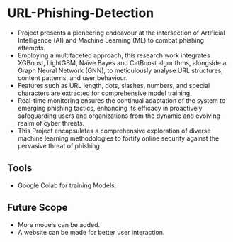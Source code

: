# URL-Phishing-Detection
* Project presents a pioneering endeavour at the intersection of Artificial Intelligence (AI) and Machine Learning (ML) to combat phishing attempts.
* Employing a multifaceted approach, this research work integrates XGBoost, LightGBM, Naïve Bayes and CatBoost algorithms, alongside a Graph Neural Network (GNN), to meticulously analyse URL structures, content patterns, and user behaviour.
* Features such as URL length, dots, slashes, numbers, and special characters are extracted for comprehensive model training.
* Real-time monitoring ensures the continual adaptation of the system to emerging phishing tactics, enhancing its efficacy in proactively safeguarding users and organizations from the dynamic and evolving realm of cyber threats.
* This Project encapsulates a comprehensive exploration of diverse machine learning methodologies to fortify online security against the pervasive threat of phishing.

## Tools
* Google Colab for training Models.

## Future Scope
* More models can be added.
* A website can be made for better user interaction.
